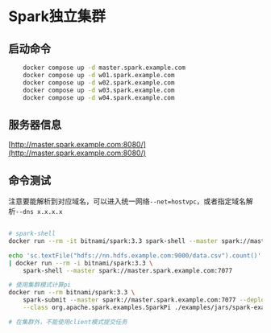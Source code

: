 # Spark独立集群

## 启动命令

```bash
    docker compose up -d master.spark.example.com
    docker compose up -d w01.spark.example.com
    docker compose up -d w02.spark.example.com
    docker compose up -d w03.spark.example.com
    docker compose up -d w04.spark.example.com
```

## 服务器信息

[http://master.spark.example.com:8080/](http://master.spark.example.com:8080/)

## 命令测试

注意要能解析到对应域名，可以进入统一网络`--net=hostvpc`，或者指定域名解析`--dns x.x.x.x`

```bash

# spark-shell
docker run --rm -it bitnami/spark:3.3 spark-shell --master spark://master.spark.example.com:7077

echo 'sc.textFile("hdfs://nn.hdfs.example.com:9000/data.csv").count()' \
| docker run --rm -i bitnami/spark:3.3 \
    spark-shell --master spark://master.spark.example.com:7077

# 使用集群模式计算pi
docker run --rm bitnami/spark:3.3 \
    spark-submit --master spark://master.spark.example.com:7077 --deploy-mode cluster\
    --class org.apache.spark.examples.SparkPi ./examples/jars/spark-examples_2.12-3.3.1.jar

# 在集群外，不能使用client模式提交任务
```
